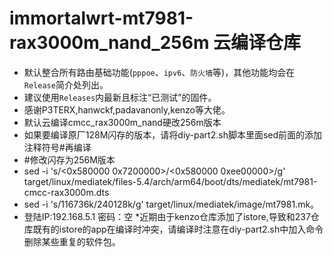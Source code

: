 # immortalwrt-mt7981-rax3000m_nand_256m 云编译仓库

* 默认整合所有路由基础功能(`pppoe`、`ipv6`、`防火墙`等)，其他功能均会在`Release`简介处列出。
* 建议使用`Releases`内最新且标注“已测试”的固件。
* 感谢P3TERX,hanwckf,padavanonly,kenzo等大佬。
* 默认云编译cmcc_rax3000m_nand硬改256m版本
* 如果要编译原厂128M闪存的版本，请将diy-part2.sh脚本里面sed前面的添加注释符号#再编译
*   #修改闪存为256M版本
*  sed -i 's/<0x580000 0x7200000>/<0x580000 0xee00000>/g' target/linux/mediatek/files-5.4/arch/arm64/boot/dts/mediatek/mt7981-cmcc-rax3000m.dts
*   sed -i 's/116736k/240128k/g' target/linux/mediatek/image/mt7981.mk。
* 登陆IP:192.168.5.1
  密码：空
*近期由于kenzo仓库添加了istore,导致和237仓库既有的istore的app在编译时冲突，请编译时注意在diy-part2.sh中加入命令删除某些重复的软件包。
